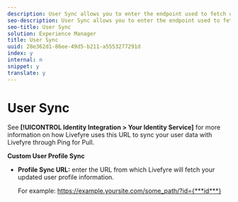 ```yaml
---
description: User Sync allows you to enter the endpoint used to fetch user profile data from your user management system.
seo-description: User Sync allows you to enter the endpoint used to fetch user profile data from your user management system.
seo-title: User Sync
solution: Experience Manager
title: User Sync
uuid: 28e362d1-86ee-49d5-b211-a5553277291d
index: y
internal: n
snippet: y
translate: y
---
```


# User Sync

See **[!UICONTROL  Identity Integration > Your Identity Service]** for more information on how Livefyre uses this URL to sync your user data with Livefyre through Ping for Pull.

**Custom User Profile Sync**

* **Profile Sync URL:** enter the URL from which Livefyre will fetch your updated user profile information.

  For example: https://example.yoursite.com/some_path/?id={***id***}

